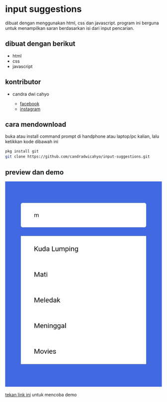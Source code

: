 # input suggestions

dibuat dengan menggunakan html, css dan javascript. program ini berguna untuk menampilkan saran berdasarkan isi dari input pencarian.

## dibuat dengan berikut

* html
* css
* javascript

## kontributor

* candra dwi cahyo

  * [facebook](https://facebook.com/candradwicahyo18)
  * [instagram](https://instagram.com/candradwicahyo18)

## cara mendownload

buka atau install command prompt di handphone atau laptop/pc kalian, lalu ketikkan kode dibawah ini

```bash 
pkg install git 
git clone https://github.com/candradwicahyo/input-suggestions.git
```

## preview dan demo 

![preview](https://github.com/candradwicahyo/input-suggestions/blob/master/image.jpg)

[tekan link ini](https://candradwicahyo.github.io/input-suggestions) untuk mencoba demo 
